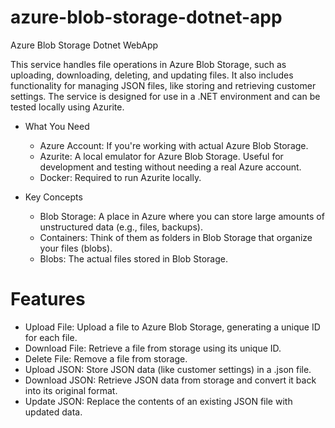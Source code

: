 # azure-blob-storage-dotnet-app
Azure Blob Storage Dotnet WebApp

This service handles file operations in Azure Blob Storage, such as uploading, downloading, deleting, and updating files. It also includes functionality for managing JSON files, like storing and retrieving customer settings. The service is designed for use in a .NET environment and can be tested locally using Azurite.

- What You Need
    - Azure Account: If you're working with actual Azure Blob Storage.
    - Azurite: A local emulator for Azure Blob Storage. Useful for development and testing without needing a real Azure account.
    - Docker: Required to run Azurite locally.

- Key Concepts
  - Blob Storage: A place in Azure where you can store large amounts of unstructured data (e.g., files, backups).
  - Containers: Think of them as folders in Blob Storage that organize your files (blobs).
  - Blobs: The actual files stored in Blob Storage.
  
# Features
  - Upload File: Upload a file to Azure Blob Storage, generating a unique ID for each file.
  - Download File: Retrieve a file from storage using its unique ID.
  - Delete File: Remove a file from storage.
  - Upload JSON: Store JSON data (like customer settings) in a .json file.
  - Download JSON: Retrieve JSON data from storage and convert it back into its original format.
  - Update JSON: Replace the contents of an existing JSON file with updated data.
